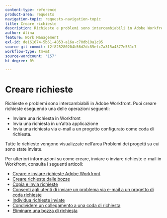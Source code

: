 ```yaml
---
content-type: reference
product-area: requests
navigation-topic: requests-navigation-topic
title: Creare richieste
description: Richieste e problemi sono intercambiabili in Adobe Workfront. Puoi creare le richieste inviando una richiesta in Workfront, inviando una richiesta in un’altra applicazione o inviando una richiesta in un progetto impostato come Coda richieste.
author: Alina
feature: Work Management
exl-id: de161674-5b61-4853-a16a-c70db10a1c95
source-git-commit: f2f825280204b56d2dc85efc7a315a4377e551c7
workflow-type: tm+mt
source-wordcount: '157'
ht-degree: 0%

---
```


# Creare richieste

<!--
{{highlighted-preview}}
-->

Richieste e problemi sono intercambiabili in Adobe Workfront. Puoi creare richieste eseguendo una delle operazioni seguenti:

* Inviare una richiesta in Workfront
* Invia una richiesta in un’altra applicazione
* Invia una richiesta via e-mail a un progetto configurato come coda di richiesta.

Tutte le richieste vengono visualizzate nell’area Problemi dei progetti su cui sono state inviate.

Per ulteriori informazioni su come creare, inviare o inviare richieste e-mail in Workfront, consulta i seguenti articoli:

* [Creare e inviare richieste Adobe Workfront](../../../manage-work/requests/create-requests/create-submit-requests.md)
* [Creare richieste dalle bozze](../../../manage-work/requests/create-requests/create-requests-from-drafts.md)
* [Copia e invia richieste](../../../manage-work/requests/create-requests/copy-and-submit-requests.md)
* [Consenti agli utenti di inviare un problema via e-mail a un progetto di coda richieste](../../../manage-work/requests/create-requests/enable-email-issues-into-projects.md)
* [Individua richieste inviate](../../../manage-work/requests/create-requests/locate-submitted-requests.md)
* [Condividere un collegamento a una coda di richiesta](../../../manage-work/requests/create-requests/share-link-to-request-queue.md)
* [Eliminare una bozza di richiesta](../../../manage-work/requests/create-requests/delete-request-draft.md)
